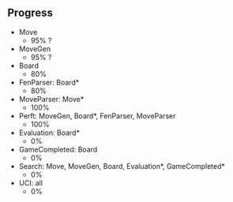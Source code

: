 ## Progress

* Move
  * 95% ?
* MoveGen
  * 95% ?
* Board
  * 80%
* FenParser: Board*
  * 80%
* MoveParser: Move*
  * 100%
* Perft: MoveGen, Board*, FenParser, MoveParser
  * 100%
* Evaluation: Board*
  * 0%
* GameCompleted: Board
  * 0%
* Search: Move, MoveGen, Board, Evaluation*, GameCompleted*
  * 0%
* UCI: all
  * 0%